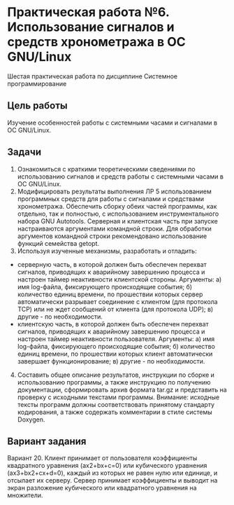 # Практическая работа №6. Использование сигналов и средств хронометража в ОС GNU/Linux
Шестая практическая работа по дисциплине Системное программирование
## Цель работы
Изучение особенностей работы с системными часами и сигналами в ОС GNU/Linux.
## Задачи
1. Ознакомиться с краткими теоретическими сведениями по использованию сигналов и средств работы с системными часами в ОС GNU/Linux.
2. Модифицировать результаты выполнения ЛР 5 использованием программных средств для работы с сигналами и средствами хронометража. Обеспечить сборку обеих частей программы, как отдельно, так и полностью, с использованием инструментального набора GNU Autotools. Серверная и клиентская часть при запуске настраиваются аргументами командной строки. Для обработки аргументов командной строки рекомендовано использование функций семейства getopt.
3. Используя изученные механизмы, разработать и отладить:
- серверную часть, в которой должен быть обеспечен перехват сигналов, приводящих к аварийному завершению процесса и настроен таймер неактивности клиентской стороны. Аргументы:  а) имя log-файла, фиксирующего происходящие события; б) количество единиц времени, по прошествии которых сервер автоматически разрывает соединение с клиентом (для протокола TCP) или не ждет сообщений от клиента (для протокола UDP); в) другие - по необходимости.
- клиентскую часть, в которой должен быть обеспечен перехват сигналов, приводящих к аварийному завершению процесса и настроен таймер неактивности пользователя. Аргументы: а) имя log-файла, фиксирующего происходящие события; б) количество единиц времени, по прошествии которых клиент автоматически завершает функционирование; в) другие - по необходимости.
4. Составить общее описание результатов, инструкции по сборке и использованию программы, а также инструкцию по получению документации, сформировать архив формата tar.gz и представить на проверку с исходными текстами программы. Внимание: исходные тексты программ должны соответствовать принятому стандарту кодирования, а также содержать комментарии в стиле системы Doxygen.
## Вариант задания
Вариант 20. Клиент принимает от пользователя коэффициенты квадратного уравнения (ax2+bx+c=0) или кубического уравнения (ax3+bx2+cx+d=0), каждый из которых не равен нулю или единице, и отсылает их серверу. Сервер принимает коэффициенты и выводит на экран разложение кубического или квадратного уравнения на множители.